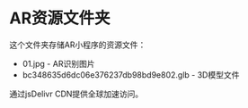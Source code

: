 # AR资源文件夹

这个文件夹存储AR小程序的资源文件：
- 01.jpg - AR识别图片
- bc348635d6dc06e376237db98bd9e802.glb - 3D模型文件

通过jsDelivr CDN提供全球加速访问。
